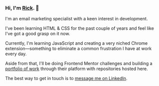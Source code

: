 ### Hi, I'm [Rick](https://www.linkedin.com/in/rick-d-johnston/). 👋

I'm an email marketing specialist with a keen interest in development.

I've been learning HTML & CSS for the past couple of years and feel like I've got a good grasp on it now.

Currently, I'm learning JavaScript and creating a very niched Chrome extension—something to eliminate a common frustration I have at work every day.

Aside from that, I'll be doing Frontend Mentor challenges and building a [portfolio of work](https://www.frontendmentor.io/profile/rdjxyz) through their platform with repositories hosted here.

The best way to get in touch is to [message me on LinkedIn](https://www.linkedin.com/in/rick-d-johnston/).

<!--
**rdjxyz/rdjxyz** is a ✨ _special_ ✨ repository because its `README.md` (this file) appears on your GitHub profile.

Here are some ideas to get you started:

- 🔭 I’m currently working on ...
- 🌱 I’m currently learning ...
- 👯 I’m looking to collaborate on ...
- 🤔 I’m looking for help with ...
- 💬 Ask me about ...
- 📫 How to reach me: ...
- 😄 Pronouns: ...
- ⚡ Fun fact: ...
-->
